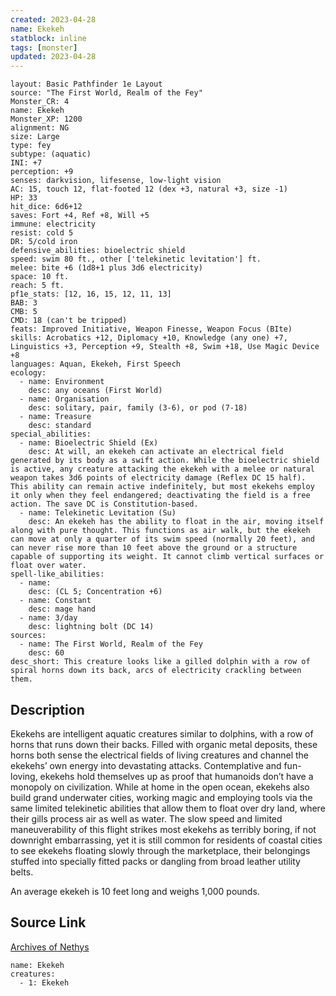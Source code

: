 ```yaml
---
created: 2023-04-28
name: Ekekeh
statblock: inline
tags: [monster]
updated: 2023-04-28
---
```

```statblock
layout: Basic Pathfinder 1e Layout
source: "The First World, Realm of the Fey"
Monster_CR: 4
name: Ekekeh
Monster_XP: 1200
alignment: NG
size: Large
type: fey
subtype: (aquatic)
INI: +7
perception: +9
senses: darkvision, lifesense, low-light vision
AC: 15, touch 12, flat-footed 12 (dex +3, natural +3, size -1)
HP: 33
hit_dice: 6d6+12
saves: Fort +4, Ref +8, Will +5
immune: electricity
resist: cold 5
DR: 5/cold iron
defensive_abilities: bioelectric shield
speed: swim 80 ft., other ['telekinetic levitation'] ft.
melee: bite +6 (1d8+1 plus 3d6 electricity)
space: 10 ft.
reach: 5 ft.
pf1e_stats: [12, 16, 15, 12, 11, 13]
BAB: 3
CMB: 5
CMD: 18 (can't be tripped)
feats: Improved Initiative, Weapon Finesse, Weapon Focus (BIte)
skills: Acrobatics +12, Diplomacy +10, Knowledge (any one) +7, Linguistics +3, Perception +9, Stealth +8, Swim +18, Use Magic Device +8
languages: Aquan, Ekekeh, First Speech
ecology:
  - name: Environment
    desc: any oceans (First World)
  - name: Organisation
    desc: solitary, pair, family (3-6), or pod (7-18)
  - name: Treasure
    desc: standard
special_abilities:
  - name: Bioelectric Shield (Ex)
    desc: At will, an ekekeh can activate an electrical field generated by its body as a swift action. While the bioelectric shield is active, any creature attacking the ekekeh with a melee or natural weapon takes 3d6 points of electricity damage (Reflex DC 15 half). This ability can remain active indefinitely, but most ekekehs employ it only when they feel endangered; deactivating the field is a free action. The save DC is Constitution-based.
  - name: Telekinetic Levitation (Su)
    desc: An ekekeh has the ability to float in the air, moving itself along with pure thought. This functions as air walk, but the ekekeh can move at only a quarter of its swim speed (normally 20 feet), and can never rise more than 10 feet above the ground or a structure capable of supporting its weight. It cannot climb vertical surfaces or float over water.
spell-like_abilities:
  - name:
    desc: (CL 5; Concentration +6)
  - name: Constant
    desc: mage hand
  - name: 3/day
    desc: lightning bolt (DC 14)
sources:
  - name: The First World, Realm of the Fey
    desc: 60
desc_short: This creature looks like a gilled dolphin with a row of spiral horns down its back, arcs of electricity crackling between them.
```
## Description
Ekekehs are intelligent aquatic creatures similar to dolphins, with a row of horns that runs down their backs. Filled with organic metal deposits, these horns both sense the electrical fields of living creatures and channel the ekekehs’ own energy into devastating attacks. Contemplative and fun-loving, ekekehs hold themselves up as proof that humanoids don’t have a monopoly on civilization. While at home in the open ocean, ekekehs also build grand underwater cities, working magic and employing tools via the same limited telekinetic abilities that allow them to float over dry land, where their gills process air as well as water. The slow speed and limited maneuverability of this flight strikes most ekekehs as terribly boring, if not downright embarrassing, yet it is still common for residents of coastal cities to see ekekehs floating slowly through the marketplace, their belongings stuffed into specially fitted packs or dangling from broad leather utility belts. 

An average ekekeh is 10 feet long and weighs 1,000 pounds.
## Source Link
[Archives of Nethys](https://aonprd.com/MonsterDisplay.aspx?ItemName=Ekekeh)
```encounter-table
name: Ekekeh
creatures:
  - 1: Ekekeh
```
